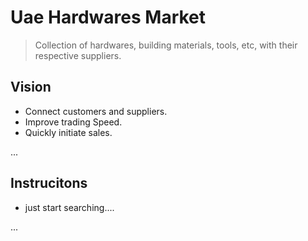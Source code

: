 # Uae Hardwares Market
> Collection of hardwares, building materials, tools, etc, with their respective suppliers.


## Vision
- Connect customers and suppliers.
- Improve trading Speed.
- Quickly initiate sales.

...

## Instrucitons
- just start searching....

...
